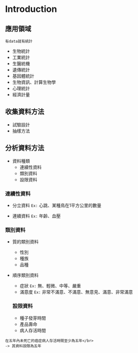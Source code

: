 # Introduction

## 應用領域
`有data就有統計`
- 生物統計
- 工業統計
- 生醫統機
- 遺傳統計
- 基因體統計
- 生物資訊、計算生物學
- 心理統計
- 經濟計量

## 收集資料方法
- 試驗設計
- 抽樣方法

## 分析資料方法
- 資料種類
  - 連續性資料
  - 類別資料
  - 設限資料

### 連續性資料
- 分立資料
`Ex:` 心跳、某種鳥在1平方公里的數量

- 連續資料
`Ex:` 年齡、血壓

### 類別資料
- 質的類別資料
  - 性別
  - 種族
  - 品種

- 順序類別資料
  - 症狀
  `Ex:` 無、輕微、中等、嚴重
  - 滿意度
  `Ex:` 非常不滿意、不滿意、無意見、滿意、非常滿意
  
  ### 設限資料
  - 種子發芽時間
  - 產品壽命
  - 病人存活時間

```
在五年內未死亡的癌症病人存活時間至少為五年</br>
-> 其資料設限為五年
```
  
  
